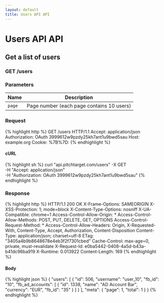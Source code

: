 ```yaml
---
layout: default
title: Users API API
---
```


# Users API API

## Get a list of users

### GET /users


### Parameters

Name | Description |
-----|-------------|
`page`  | Page number (each page contains 10 users) |

### Request

{% highlight http %}
GET /users HTTP/1.1
Accept: application/json
Authorization: OAuth 3999612w9pzdy25kh7ant1u9bwd5sau
Host: example.org
Cookie: 
%7B%7D: 
{% endhighlight %}


#### cURL

{% highlight sh %}
curl "api.pitchtarget.com/users" -X GET \
	-H "Accept: application/json" \
	-H "Authorization: OAuth 3999612w9pzdy25kh7ant1u9bwd5sau"
{% endhighlight %}

### Response

{% highlight http %}
HTTP/1.1 200 OK
X-Frame-Options: SAMEORIGIN
X-XSS-Protection: 1; mode=block
X-Content-Type-Options: nosniff
X-UA-Compatible: chrome=1
Access-Control-Allow-Origin: *
Access-Control-Allow-Methods: POST, PUT, DELETE, GET, OPTIONS
Access-Control-Request-Method: *
Access-Control-Allow-Headers: Origin, X-Requested-With, Content-Type, Accept, Authorization, Content-Disposition
Content-Type: application/json; charset=utf-8
ETag: "3405a4b9b8648678e4eb3f2f7301cbed"
Cache-Control: max-age=0, private, must-revalidate
X-Request-Id: e0ba5442-0408-4a5d-b43a-b41dc96ba919
X-Runtime: 0.013922
Content-Length: 169
{% endhighlight %}

#### Body

{% highlight json %}
{
  "users": [
    {
      "id": 506,
      "username": "user_10",
      "fb_id": "10",
      "fb_ad_accounts": [
        {
          "id": 1338,
          "name": "AD Account Bar",
          "currency": "EUR",
          "fb_id": "35"
        }
      ]
    }
  ],
  "meta": {
    "page": 1,
    "total": 1
  }
}
{% endhighlight %}

